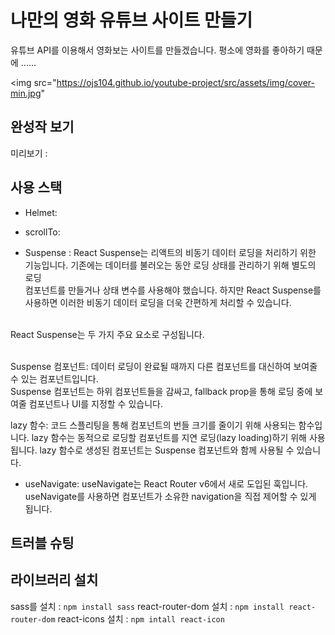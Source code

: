 # 나만의 영화 유튜브 사이트 만들기
유튜브 API를 이용해서 영화보는 사이트를 만들겠습니다.
평소에 영화를 좋아하기 때문에 ......

<img src="https://ojs104.github.io/youtube-project/src/assets/img/cover-min.jpg"
## 완성작 보기
미리보기 : 

## 사용 스택
- Helmet:

- scrollTo:

- Suspense :
React Suspense는 리액트의 비동기 데이터 로딩을 처리하기 위한 기능입니다. 기존에는 데이터를 불러오는 동안 로딩 상태를 관리하기 위해 별도의 로딩<br> 컴포넌트를 만들거나 상태 변수를 사용해야 했습니다. 하지만 React Suspense를 사용하면 이러한 비동기 데이터 로딩을 더욱 간편하게 처리할 수 있습니다.<br><br>

React Suspense는 두 가지 주요 요소로 구성됩니다.<br><br>

Suspense 컴포넌트: 데이터 로딩이 완료될 때까지 다른 컴포넌트를 대신하여 보여줄 수 있는 컴포넌트입니다.<br>
Suspense 컴포넌트는 하위 컴포넌트들을 감싸고, fallback prop을 통해 로딩 중에 보여줄 컴포넌트나 UI를 지정할 수 있습니다.<br>

lazy 함수: 코드 스플리팅을 통해 컴포넌트의 번들 크기를 줄이기 위해 사용되는 함수입니다. lazy 함수는 동적으로 로딩할 컴포넌트를 지연 로딩(lazy loading)하기 위해 사용됩니다. lazy 함수로 생성된 컴포넌트는 Suspense 컴포넌트와 함께 사용될 수 있습니다.

- useNavigate: useNavigate는 React Router v6에서 새로 도입된 훅입니다. useNavigate를 사용하면 컴포넌트가 소유한 navigation을 직접 제어할 수 있게 됩니다.



## 트러블 슈팅



## 라이브러리 설치 
sass를 설치 : `npm install sass`
react-router-dom 설치 : `npm install react-router-dom`
react-icons 설치 : `npm intall react-icon`

##


